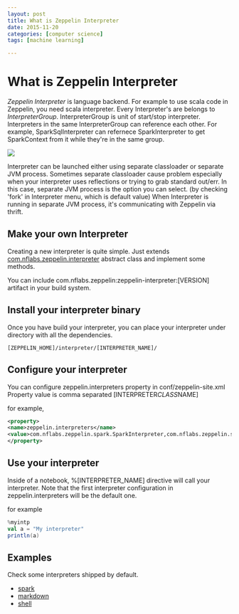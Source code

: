 ```yaml
---
layout: post
title: What is Zeppelin Interpreter
date: 2015-11-20
categories: [computer science]
tags: [machine learning]

---
```


# What is Zeppelin Interpreter

*Zeppelin Interpreter* is language backend. For example to use scala code
in Zeppelin, you need scala interpreter. Every Interpreter's are belongs
to *InterpreterGroup*. InterpreterGroup is unit of start/stop interpreter.
Interpreters in the same InterpreterGroup can reference each other. For
example, SparkSqlInterpreter can refernece SparkInterpreter to get
SparkContext from it while they're in the same group.

![](http://sungsoo.github.com/images/interpreter.png)

Interpreter can be launched either using separate classloader or
separate JVM process. Sometimes separate classloader cause problem
especially when your interpreter uses reflections or trying to grab
standard out/err. In this case, separate JVM process is the option you
can select. (by checking 'fork' in Interpreter menu, which is default
value) When Interpreter is running in separate JVM process, it's
communicating with Zeppelin via thrift.

## Make your own Interpreter

Creating a new interpreter is quite simple. 
Just extends
[com.nflabs.zeppelin.interpreter](https://github.com/NFLabs/zeppelin/blob/master/zeppelin-interpreter/src/main/java/com/nflabs/zeppelin/interpreter/Interpreter.java)
abstract class and implement some methods.

You can include com.nflabs.zeppelin:zeppelin-interpreter:[VERSION]
artifact in your build system.

## Install your interpreter binary

Once you have build your interpreter, you can place your interpreter
under directory with all the dependencies.


    [ZEPPELIN_HOME]/interpreter/[INTERPRETER_NAME]/


## Configure your interpreter

You can configure zeppelin.interpreters property in
conf/zeppelin-site.xml Property value is comma separated
[INTERPRETER*CLASS*NAME]

for example,

```xml
<property>
<name>zeppelin.interpreters</name>
<value>com.nflabs.zeppelin.spark.SparkInterpreter,com.nflabs.zeppelin.spark.SparkSqlInterpreter,com.nflabs.zeppelin.markdown.Markdown,com.nflabs.zeppelin.shell.ShellInterpreter,com.me.MyNewInterpreter</value>
</property>
```

## Use your interpreter

Inside of a notebook, %[INTERPRETER\_NAME] directive will call your
interpreter. Note that the first interpreter configuration in
zeppelin.interpreters will be the default one.

for example

```scala
%myintp
val a = "My interpreter"
println(a)
```

## Examples

Check some interpreters shipped by default.

-   [spark](https://github.com/NFLabs/zeppelin/tree/master/spark)
-   [markdown](https://github.com/NFLabs/zeppelin/tree/master/markdown)
-   [shell](https://github.com/NFLabs/zeppelin/tree/master/shell)

